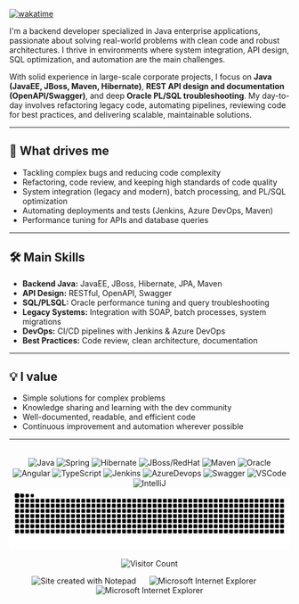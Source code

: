 [![wakatime](https://wakatime.com/badge/user/e08613f8-deb4-42f1-8102-6431151ace57.svg)](https://wakatime.com/@e08613f8-deb4-42f1-8102-6431151ace57)


I'm a backend developer specialized in Java enterprise applications, passionate about solving real-world problems with clean code and robust architectures. I thrive in environments where system integration, API design, SQL optimization, and automation are the main challenges.

With solid experience in large-scale corporate projects, I focus on **Java (JavaEE, JBoss, Maven, Hibernate)**, **REST API design and documentation (OpenAPI/Swagger)**, and deep **Oracle PL/SQL troubleshooting**. My day-to-day involves refactoring legacy code, automating pipelines, reviewing code for best practices, and delivering scalable, maintainable solutions.

---

## 🚀 What drives me

- Tackling complex bugs and reducing code complexity
- Refactoring, code review, and keeping high standards of code quality
- System integration (legacy and modern), batch processing, and PL/SQL optimization
- Automating deployments and tests (Jenkins, Azure DevOps, Maven)
- Performance tuning for APIs and database queries

---

## 🛠️ Main Skills

- **Backend Java:** JavaEE, JBoss, Hibernate, JPA, Maven  
- **API Design:** RESTful, OpenAPI, Swagger  
- **SQL/PLSQL:** Oracle performance tuning and query troubleshooting  
- **Legacy Systems:** Integration with SOAP, batch processes, system migrations  
- **DevOps:** CI/CD pipelines with Jenkins & Azure DevOps  
- **Best Practices:** Code review, clean architecture, documentation

---

## 💡 I value

- Simple solutions for complex problems
- Knowledge sharing and learning with the dev community
- Well-documented, readable, and efficient code
- Continuous improvement and automation wherever possible

---

<div align="center" style="display: inline_block"><br>
  <img align="center" alt="Java" height="40" width="40" src="https://cdn.jsdelivr.net/gh/devicons/devicon/icons/java/java-original.svg">
  <img align="center" alt="Spring" height="40" width="40" src="https://cdn.jsdelivr.net/gh/devicons/devicon/icons/spring/spring-original.svg">
  <img align="center" alt="Hibernate" height="40" width="40" src="https://cdn.jsdelivr.net/gh/devicons/devicon/icons/hibernate/hibernate-original.svg">
  <img align="center" alt="JBoss/RedHat" height="40" width="40" src="https://cdn.simpleicons.org/redhat/EE0000" />
  <img align="center" alt="Maven" height="40" width="40" src="https://cdn.simpleicons.org/apachemaven/C71A36" />
  <img align="center" alt="Oracle" height="40" width="40" src="https://cdn.jsdelivr.net/gh/devicons/devicon/icons/oracle/oracle-original.svg">
  <img align="center" alt="Angular" height="40" width="40" src="https://cdn.jsdelivr.net/gh/devicons/devicon/icons/angularjs/angularjs-original.svg">
  <img align="center" alt="TypeScript" height="40" width="40" src="https://cdn.jsdelivr.net/gh/devicons/devicon/icons/typescript/typescript-original.svg">
  <img align="center" alt="Jenkins" height="40" width="40" src="https://cdn.jsdelivr.net/gh/devicons/devicon/icons/jenkins/jenkins-original.svg">
  <img align="center" alt="AzureDevops" height="40" width="40" src="https://cdn.jsdelivr.net/gh/devicons/devicon/icons/azuredevops/azuredevops-original.svg">
  <img align="center" alt="Swagger" height="40" width="40" src="https://cdn.jsdelivr.net/gh/devicons/devicon/icons/swagger/swagger-original.svg">
  <img align="center" alt="VSCode" height="40" width="40" src="https://cdn.jsdelivr.net/gh/devicons/devicon/icons/vscode/vscode-original.svg" />
  <img align="center" alt="IntelliJ" height="40" width="40" src="https://cdn.jsdelivr.net/gh/devicons/devicon/icons/intellij/intellij-original.svg" />
</div>


<!-- Jogo da cobrinha -->
<picture>
  <source media="(prefers-color-scheme: dark)" srcset="https://raw.githubusercontent.com/rss999999999/rss999999999/output/github-contribution-grid-snake-dark.svg" />
  <source media="(prefers-color-scheme: light)" srcset="https://raw.githubusercontent.com/rss999999999/rss999999999/output/github-contribution-grid-snake.svg" />
  <img alt="github contribution grid snake animation" src="https://raw.githubusercontent.com/rss999999999/rss999999999/output/github-contribution-grid-snake.svg" />
</picture>


<!-- Footer -->

<div align="center">



  ![Visitor Count](https://profile-counter.glitch.me/rss999999999/count.svg)
  
  <img src="https://raw.githubusercontent.com/BrunnerLivio/brunnerlivio/master/images/notepad.gif" alt="Site created with Notepad" height="30" />
  <!-- "margin-right: whatever;" -->
  <span>&nbsp;&nbsp;&nbsp;&nbsp;</span>  
  <img src="https://raw.githubusercontent.com/BrunnerLivio/brunnerlivio/master/images/ie_logo.gif" alt="Microsoft Internet Explorer" />
  <span>&nbsp;&nbsp;&nbsp;&nbsp;</span>  
  <img src="https://raw.githubusercontent.com/BrunnerLivio/brunnerlivio/master/images/noframes.gif" alt="Microsoft Internet Explorer" />
</div>
